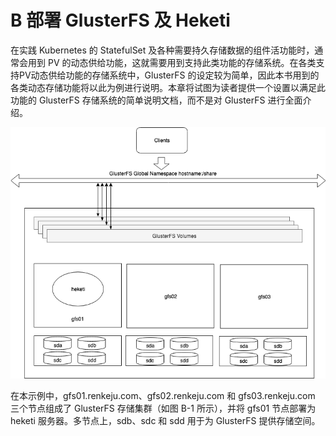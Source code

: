 [1]: /images/deploy/GlusterFS-Arch.png

# B 部署 GlusterFS 及 Heketi

在实践 Kubernetes 的 StatefulSet 及各种需要持久存储数据的组件活功能时，通常会用到 PV 的动态供给功能，这就需要用到支持此类功能的存储系统。在各类支持PV动态供给功能的存储系统中，GlusterFS 的设定较为简单，因此本书用到的各类动态存储功能将以此为例进行说明。本章将试图为读者提供一个设置以满足此功能的 GlusterFS 存储系统的简单说明文档，而不是对 GlusterFS 进行全面介绍。

![GlusterFS 架构][1]

在本示例中，gfs01.renkeju.com、gfs02.renkeju.com 和 gfs03.renkeju.com 三个节点组成了 GlusterFS 存储集群（如图 B-1 所示），并将 gfs01 节点部署为 heketi 服务器。多节点上，sdb、sdc 和 sdd 用于为 GlusterFS 提供存储空间。

